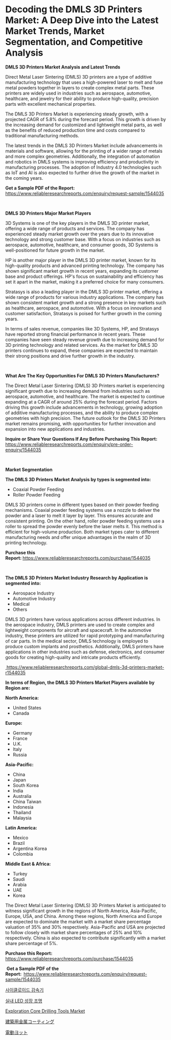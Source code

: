 <p><h1>Decoding the DMLS 3D Printers Market: A Deep Dive into the Latest Market Trends, Market Segmentation, and Competitive Analysis</h1></p><p><strong>DMLS 3D Printers Market Analysis and Latest Trends</strong></p>
<p><p>Direct Metal Laser Sintering (DMLS) 3D printers are a type of additive manufacturing technology that uses a high-powered laser to melt and fuse metal powders together in layers to create complex metal parts. These printers are widely used in industries such as aerospace, automotive, healthcare, and jewelry for their ability to produce high-quality, precision parts with excellent mechanical properties.</p><p>The DMLS 3D Printers Market is experiencing steady growth, with a projected CAGR of 5.8% during the forecast period. This growth is driven by the increasing demand for customized and lightweight metal parts, as well as the benefits of reduced production time and costs compared to traditional manufacturing methods. </p><p>The latest trends in the DMLS 3D Printers Market include advancements in materials and software, allowing for the printing of a wider range of metals and more complex geometries. Additionally, the integration of automation and robotics in DMLS systems is improving efficiency and productivity in manufacturing processes. The adoption of Industry 4.0 technologies such as IoT and AI is also expected to further drive the growth of the market in the coming years.</p></p>
<p><strong>Get a Sample PDF of the Report:&nbsp;</strong> <a href="https://www.reliableresearchreports.com/enquiry/request-sample/1544035">https://www.reliableresearchreports.com/enquiry/request-sample/1544035</a></p>
<p>&nbsp;</p>
<p><strong>DMLS 3D Printers Major Market Players</strong></p>
<p><p>3D Systems is one of the key players in the DMLS 3D printer market, offering a wide range of products and services. The company has experienced steady market growth over the years due to its innovative technology and strong customer base. With a focus on industries such as aerospace, automotive, healthcare, and consumer goods, 3D Systems is well-positioned for future growth in the market.</p><p>HP is another major player in the DMLS 3D printer market, known for its high-quality products and advanced printing technology. The company has shown significant market growth in recent years, expanding its customer base and product offerings. HP's focus on sustainability and efficiency has set it apart in the market, making it a preferred choice for many consumers.</p><p>Stratasys is also a leading player in the DMLS 3D printer market, offering a wide range of products for various industry applications. The company has shown consistent market growth and a strong presence in key markets such as healthcare, aerospace, and automotive. With a focus on innovation and customer satisfaction, Stratasys is poised for further growth in the coming years.</p><p>In terms of sales revenue, companies like 3D Systems, HP, and Stratasys have reported strong financial performance in recent years. These companies have seen steady revenue growth due to increasing demand for 3D printing technology and related services. As the market for DMLS 3D printers continues to expand, these companies are expected to maintain their strong positions and drive further growth in the industry.</p></p>
<p>&nbsp;</p>
<p><strong>What Are The Key Opportunities For DMLS 3D Printers Manufacturers?</strong></p>
<p><p>The Direct Metal Laser Sintering (DMLS) 3D Printers market is experiencing significant growth due to increasing demand from industries such as aerospace, automotive, and healthcare. The market is expected to continue expanding at a CAGR of around 25% during the forecast period. Factors driving this growth include advancements in technology, growing adoption of additive manufacturing processes, and the ability to produce complex geometries with high precision. The future outlook for the DMLS 3D Printers market remains promising, with opportunities for further innovation and expansion into new applications and industries.</p></p>
<p><strong>Inquire or Share Your Questions If Any Before Purchasing This Report:</strong> <a href="https://www.reliableresearchreports.com/enquiry/pre-order-enquiry/1544035">https://www.reliableresearchreports.com/enquiry/pre-order-enquiry/1544035</a></p>
<p>&nbsp;</p>
<p><strong>Market Segmentation</strong></p>
<p><strong>The DMLS 3D Printers Market Analysis by types is segmented into:</strong></p>
<p><ul><li>Coaxial Powder Feeding</li><li>Roller Powder Feeding</li></ul></p>
<p><p>DMLS 3D printers come in different types based on their powder feeding mechanisms. Coaxial powder feeding systems use a nozzle to deliver the powder and a laser to melt it layer by layer. This ensures accurate and consistent printing. On the other hand, roller powder feeding systems use a roller to spread the powder evenly before the laser melts it. This method is efficient for high-volume production. Both market types cater to different manufacturing needs and offer unique advantages in the realm of 3D printing technology.</p></p>
<p><strong>Purchase this Report:&nbsp;</strong><a href="https://www.reliableresearchreports.com/purchase/1544035">https://www.reliableresearchreports.com/purchase/1544035</a></p>
<p>&nbsp;</p>
<p><strong>The DMLS 3D Printers Market Industry Research by Application is segmented into:</strong></p>
<p><ul><li>Aerospace Industry</li><li>Automotive Industry</li><li>Medical</li><li>Others</li></ul></p>
<p><p>DMLS 3D printers have various applications across different industries. In the aerospace industry, DMLS printers are used to create complex and lightweight components for aircraft and spacecraft. In the automotive industry, these printers are utilized for rapid prototyping and manufacturing of car parts. In the medical sector, DMLS technology is employed to produce custom implants and prosthetics. Additionally, DMLS printers have applications in other industries such as defense, electronics, and consumer goods for creating high-quality and intricate products efficiently.</p></p>
<p><a href="https://www.reliableresearchreports.com/global-dmls-3d-printers-market-r1544035">&nbsp;https://www.reliableresearchreports.com/global-dmls-3d-printers-market-r1544035</a></p>
<p><strong>In terms of Region, the DMLS 3D Printers Market Players available by Region are:</strong></p>
<p>
    <p> <strong> North America: </strong>
        <ul>
            <li>United States</li>
            <li>Canada</li>
        </ul>
        </p> 
    <p> <strong> Europe: </strong>
        <ul>
            <li>Germany</li>
            <li>France</li>
            <li>U.K.</li>
            <li>Italy</li>
            <li>Russia</li>
        </ul>
        </p> 
    <p> <strong> Asia-Pacific: </strong>
        <ul>
            <li>China</li>
            <li>Japan</li>
            <li>South Korea</li>
            <li>India</li>
            <li>Australia</li>
            <li>China Taiwan</li>
            <li>Indonesia</li>
            <li>Thailand</li>
            <li>Malaysia</li>
        </ul>
        </p> 
    <p> <strong> Latin America: </strong>
        <ul>
            <li>Mexico</li>
            <li>Brazil</li>
            <li>Argentina Korea</li>
            <li>Colombia</li>
        </ul>
        </p> 
    <p> <strong> Middle East & Africa: </strong>
        <ul>
            <li>Turkey</li>
            <li>Saudi</li>
            <li>Arabia</li>
            <li>UAE</li>
            <li>Korea</li>
        </ul>
    </p>
    </p>
<p><p>The Direct Metal Laser Sintering (DMLS) 3D Printers Market is anticipated to witness significant growth in the regions of North America, Asia-Pacific, Europe, USA, and China. Among these regions, North America and Europe are expected to dominate the market with a market share percentage valuation of 35% and 30% respectively. Asia-Pacific and USA are projected to follow closely with market share percentages of 25% and 10% respectively. China is also expected to contribute significantly with a market share percentage of 5%.</p></p>
<p><strong>Purchase this Report: </strong><a href="https://www.reliableresearchreports.com/purchase/1544035">https://www.reliableresearchreports.com/purchase/1544035</a></p>
<p>&nbsp;<strong>Get a Sample PDF of the Report:&nbsp;&nbsp;</strong><a href="https://www.reliableresearchreports.com/enquiry/request-sample/1544035">https://www.reliableresearchreports.com/enquiry/request-sample/1544035</a></p>
<p><strong></strong></p>
<p><p><a href="https://medium.com/@bruceabernathy2022/%EC%8B%B8%EC%9D%B4%ED%81%B4%EB%A1%9C%EC%9D%B4%EB%93%9C-%EC%86%8D%EB%8F%84-%EA%B0%90%EC%86%8D%EA%B8%B0-%EC%8B%9C%EC%9E%A5-%EC%8B%9C%EC%9E%A5-cagr-%EC%8B%9C%EC%9E%A5-%ED%8A%B8%EB%A0%8C%EB%93%9C-%EB%B0%8F-%EC%84%B1%EC%9E%A5-%EC%A0%84%EB%9E%B5%EC%97%90-%EB%8C%80%ED%95%9C-%ED%86%B5%EC%B0%B0%EB%A0%A5-d9828c761c03">사이클로이드 감속기</a></p><p><a href="https://medium.com/@matthiasdkins856/%EC%8B%A4%EB%82%B4-led-%EC%9E%AC%EB%B0%B0-%EC%A1%B0%EB%AA%85-%EC%8B%9C%EC%9E%A5-%EA%B7%9C%EB%AA%A8%EB%8A%94-%EA%B8%80%EB%A1%9C%EB%B2%8C-%EC%82%B0%EC%97%85%EC%97%90%EC%84%9C-%EC%B5%9C%EA%B3%A0%EC%9D%98-%EB%A7%88%EC%BC%80%ED%8C%85-%EC%B1%84%EB%84%90%EC%9D%84-%EB%B3%B4%EC%97%AC%EC%A4%8D%EB%8B%88%EB%8B%A4-2f0995efd7ba">실내 LED 성장 조명</a></p><p><a href="https://github.com/RoccoManning/Market-Research-Report-List-4/blob/main/exploration-core-drilling-tools-market.md">Exploration Core Drilling Tools Market</a></p><p><a href="https://medium.com/@alexandramiranda455/%E5%BB%BA%E7%AF%89%E9%87%91%E5%B1%9E%E5%A1%97%E8%A3%85%E5%B8%82%E5%A0%B4-2031%E5%B9%B4%E3%81%BE%E3%81%A7%E3%81%AE%E3%83%88%E3%83%AC%E3%83%B3%E3%83%89-%E4%BA%88%E6%B8%AC-%E7%AB%B6%E5%90%88%E5%88%86%E6%9E%90-6a7a51d69c10">建築用金属コーティング</a></p><p><a href="https://github.com/oqxogxyvqe90775/Market-Research-Report-List-1/blob/main/854584628374.md">電動ヨット</a></p></p>
